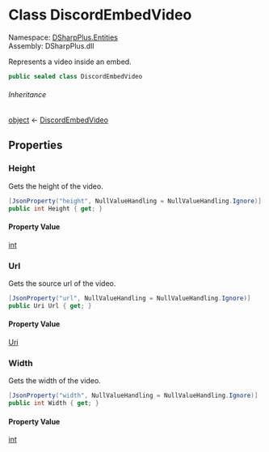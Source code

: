 # Class DiscordEmbedVideo

Namespace: [DSharpPlus.Entities](DSharpPlus.Entities.md)  
Assembly: DSharpPlus.dll

Represents a video inside an embed.

```csharp
public sealed class DiscordEmbedVideo
```

###### Inheritance

[object](https://learn.microsoft.com/dotnet/api/system.object) ← 
[DiscordEmbedVideo](DSharpPlus.Entities.DiscordEmbedVideo.md)

## Properties

### <a id="DSharpPlus_Entities_DiscordEmbedVideo_Height"></a>Height

Gets the height of the video.

```csharp
[JsonProperty("height", NullValueHandling = NullValueHandling.Ignore)]
public int Height { get; }
```

#### Property Value

[int](https://learn.microsoft.com/dotnet/api/system.int32)

### <a id="DSharpPlus_Entities_DiscordEmbedVideo_Url"></a>Url

Gets the source url of the video.

```csharp
[JsonProperty("url", NullValueHandling = NullValueHandling.Ignore)]
public Uri Url { get; }
```

#### Property Value

[Uri](https://learn.microsoft.com/dotnet/api/system.uri)

### <a id="DSharpPlus_Entities_DiscordEmbedVideo_Width"></a>Width

Gets the width of the video.

```csharp
[JsonProperty("width", NullValueHandling = NullValueHandling.Ignore)]
public int Width { get; }
```

#### Property Value

[int](https://learn.microsoft.com/dotnet/api/system.int32)

